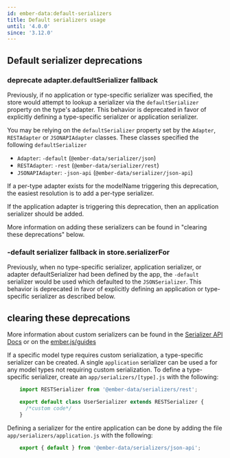 ```yaml
---
id: ember-data:default-serializers
title: Default serializers usage
until: '4.0.0'
since: '3.12.0'
---
```

## Default serializer deprecations

### deprecate adapter.defaultSerializer fallback

Previously, if no application or type-specific serializer was specified, the store would attempt to lookup a serializer via the `defaultSerializer` property on the type's adapter. This behavior is deprecated in favor of explicitly defining a type-specific serializer or application serializer.

You may be relying on the `defaultSerializer` property set by the `Adapter`, `RESTAdapter` or `JSONAPIAdapter` classes.
These classes specified the following `defaultSerializer`

- `Adapter`: `-default` (`@ember-data/serializer/json`)
- `RESTAdapter`: `-rest` (`@ember-data/serializer/rest`)
- `JSONAPIAdapter`: `-json-api` (`@ember-data/serializer/json-api`)

If a per-type adapter exists for the modelName triggering this deprecation, the easiest resolution is to add a per-type serializer.

If the application adapter is triggering this deprecation, then an application serializer should be added.

More information on adding these serializers can be found in "clearing these deprecations" below.

### -default serializer fallback in store.serializerFor

Previously, when no type-specific serializer, application serializer, or adapter defaultSerializer had been defined by the app, the `-default` serializer would be used which defaulted to the `JSONSerializer`. This behavior is deprecated in favor of explicitly defining an application or type-specific serializer as described below.

## clearing these deprecations

More information about custom serializers can be found in the [Serializer API Docs](https://api.emberjs.com/ember-data/release/modules/@ember-data%2Fserializer) or on the [ember.js/guides](https://guides.emberjs.com/release/models/customizing-serializers/#toc_customizing-serializers)

If a specific model type requires custom serialization, a type-specific serializer can be created. A single `application` serializer can be used a for any model types not requiring custom serialization. To define a type-specific serializer, create an `app/serializers/[type].js` with the following:

```js
    import RESTSerializer from '@ember-data/serializers/rest';

    export default class UserSerializer extends RESTSerializer {
      /*custom code*/
    }
```

Defining a serializer for the entire application can be done by adding the file `app/serializers/application.js` with the following:

```js
    export { default } from '@ember-data/serializers/json-api';
```
